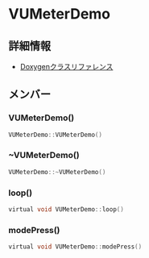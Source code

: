 # VUMeterDemo



## 詳細情報

- [Doxygenクラスリファレンス](https://lang-ship.com/reference/Arduino/1.8.9/class_v_u_meter_demo.html)

## メンバー

### VUMeterDemo()



```c
VUMeterDemo::VUMeterDemo()
```



### ~VUMeterDemo()



```c
VUMeterDemo::~VUMeterDemo()
```



### loop()



```c
virtual void VUMeterDemo::loop()
```



### modePress()



```c
virtual void VUMeterDemo::modePress()
```



